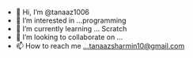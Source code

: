 - 👋 Hi, I’m @tanaaz1006
- 👀 I’m interested in ...programming
- 🌱 I’m currently learning ... Scratch
- 💞️ I’m looking to collaborate on ...
- 📫 How to reach me ...tanaazsharmin10@gmail.com

<!---
tanaaz1006/tanaaz1006 is a ✨ special ✨ repository because its `README.md` (this file) appears on your GitHub profile.
You can click the Preview link to take a look at your changes.
--->
